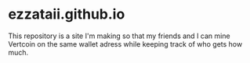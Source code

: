 # ezzataii.github.io
This repository is a site I'm making so that my friends and I can mine Vertcoin on the same wallet adress while keeping track of who gets how much.

